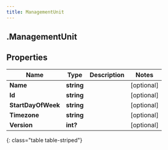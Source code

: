 ```yaml
---
title: ManagementUnit
---
```

## .ManagementUnit

## Properties

|Name | Type | Description | Notes|
|------------ | ------------- | ------------- | -------------|
| **Name** | **string** |  | [optional] |
| **Id** | **string** |  | [optional] |
| **StartDayOfWeek** | **string** |  | [optional] |
| **Timezone** | **string** |  | [optional] |
| **Version** | **int?** |  | [optional] |
{: class="table table-striped"}


